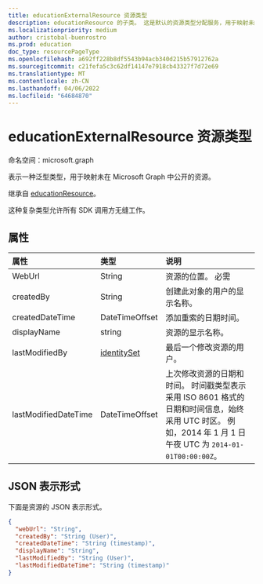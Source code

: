 ```yaml
---
title: educationExternalResource 资源类型
description: educationResource 的子类。 这是默认的资源类型分配服务，用于映射未向图形公开的所有资源。 这允许所有 SDK 调用方无缝工作。
ms.localizationpriority: medium
author: cristobal-buenrostro
ms.prod: education
doc_type: resourcePageType
ms.openlocfilehash: a692ff228b8df5543b94acb340d215b57912762a
ms.sourcegitcommit: c21fefa5c3c62df14147e7918cb43327f7d72e69
ms.translationtype: MT
ms.contentlocale: zh-CN
ms.lasthandoff: 04/06/2022
ms.locfileid: "64684870"
---
```

# <a name="educationexternalresource-resource-type"></a>educationExternalResource 资源类型

命名空间：microsoft.graph

表示一种泛型类型，用于映射未在 Microsoft Graph 中公开的资源。

继承自 [educationResource](educationresource.md)。

这种复杂类型允许所有 SDK 调用方无缝工作。

## <a name="properties"></a>属性
| 属性     | 类型   |说明|
|:---------------|:--------|:----------|
|WebUrl|String|资源的位置。 必需|
|createdBy|String|创建此对象的用户的显示名称。|
|createdDateTime|DateTimeOffset|添加重索的日期时间。|
|displayName|string|资源的显示名称。|
|lastModifiedBy|[identitySet](identityset.md)|最后一个修改资源的用户。|
|lastModifiedDateTime|DateTimeOffset|上次修改资源的日期和时间。 时间戳类型表示采用 ISO 8601 格式的日期和时间信息，始终采用 UTC 时区。 例如，2014 年 1 月 1 日午夜 UTC 为 `2014-01-01T00:00:00Z`。|

## <a name="json-representation"></a>JSON 表示形式

下面是资源的 JSON 表示形式。

<!-- {
  "blockType": "resource",
  "optionalProperties": [
  ],
  "@odata.type": "microsoft.graph.educationExternalResource"
}-->

```json
{
  "webUrl": "String",
  "createdBy": "String (User)",
  "createdDateTime": "String (timestamp)",
  "displayName": "String",
  "lastModifiedBy": "String (User)",
  "lastModifiedDateTime": "String (timestamp)"
}

```

<!-- uuid: 8fcb5dbc-d5aa-4681-8e31-b001d5168d79
2021-09-21 14:57:30 UTC -->
<!--
{
  "type": "#page.annotation",
  "description": "educationExternalResource resource",
  "keywords": "",
  "section": "documentation",
  "tocPath": "",
  "suppressions": []
}
-->
